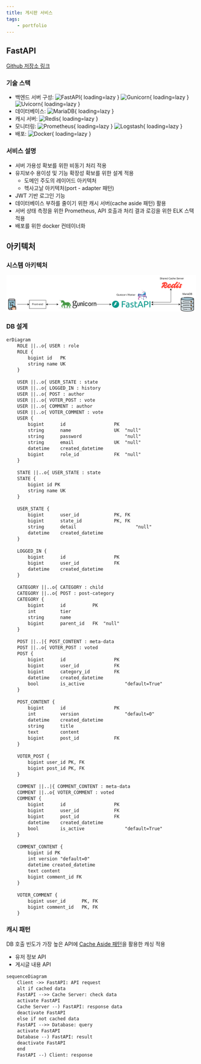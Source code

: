 ```yaml
---
title: 게시판 서비스
tags:
    - portfolio
---
```


## FastAPI

[Github 저장소 링크](https://github.com/djccnt15/fastapi_board)

### 기술 스택

- 백엔드 서버 구성: 
![FastAPI](https://img.shields.io/badge/FastAPI-009688?style=flat-square&logo=fastapi&logoColor=white){ loading=lazy }
![Gunicorn](https://img.shields.io/badge/Gunicorn-499848?style=flat-square&logo=gunicorn&logoColor=white){ loading=lazy }
![Uvicorn](https://img.shields.io/badge/uvicorn-4051b5?style=flat-square){ loading=lazy }
- 데이터베이스: 
![MariaDB](https://img.shields.io/badge/MariaDB-003545?style=flat-square&logo=mariadb&logoColor=white){ loading=lazy }
- 캐시 서버: 
![Redis](https://img.shields.io/badge/Redis-DC382D?style=flat-square&logo=redis&logoColor=white){ loading=lazy }
- 모니터링: 
![Prometheus](https://img.shields.io/badge/Prometheus-E6522C?style=flat-square&logo=prometheus&logoColor=white){ loading=lazy }
![Logstash](https://img.shields.io/badge/Logstash-005571?style=flat-square&logo=logstash&logoColor=white){ loading=lazy }
- 배포: 
![Docker](https://img.shields.io/badge/Docker-2496ED?style=flat-square&logo=docker&logoColor=white){ loading=lazy }

### 서비스 설명

- 서버 가용성 확보를 위한 비동기 처리 적용
- 유지보수 용이성 및 기능 확장성 확보를 위한 설계 적용
    - 도메인 주도의 레이어드 아키텍처
    - 헥사고날 아키텍처(port - adapter 패턴)
- JWT 기반 로그인 기능
- 데이터베이스 부하를 줄이기 위한 캐시 서버(cache aside 패턴) 활용
- 서버 상태 측정을 위한 Prometheus, API 호출과 처리 결과 로깅을 위한 ELK 스택 적용
- 배포를 위한 docker 컨테이너화

## 아키텍처

### 시스템 아키텍처

![fastapi_board_architecture](./assets/fastapi_board_architecture.png)

### DB 설계

```mermaid
erDiagram
    ROLE ||..o{ USER : role
    ROLE {
        bigint id   PK
        string name UK
    }

    USER ||..o{ USER_STATE : state
    USER ||..o{ LOGGED_IN : history
    USER ||..o{ POST : author
    USER ||..o{ VOTER_POST : vote
    USER ||..o{ COMMENT : author
    USER ||..o{ VOTER_COMMENT : vote
    USER {
        bigint      id                  PK
        string      name                UK  "null"
        string      password                "null"
        string      email               UK  "null"
        datetime    created_datetime
        bigint      role_id             FK  "null"
    }

    STATE ||..o{ USER_STATE : state
    STATE {
        bigint id PK
        string name UK
    }

    USER_STATE {
        bigint      user_id             PK, FK
        bigint      state_id            PK, FK
        string      detail                      "null"
        datetime    created_datetime
    }

    LOGGED_IN {
        bigint      id                  PK
        bigint      user_id             FK
        datetime    created_datetime
    }

    CATEGORY ||..o{ CATEGORY : child
    CATEGORY ||..o{ POST : post-category
    CATEGORY {
        bigint      id          PK
        int         tier
        string      name
        bigint      parent_id   FK  "null"
    }

    POST ||..|{ POST_CONTENT : meta-data
    POST ||..o{ VOTER_POST : voted
    POST {
        bigint      id                  PK
        bigint      user_id             FK
        bigint      category_id         FK
        datetime    created_datetime
        bool        is_active               "default=True"
    }

    POST_CONTENT {
        bigint      id                  PK
        int         version                 "default=0"
        datetime    created_datetime
        string      title
        text        content
        bigint      post_id             FK
    }

    VOTER_POST {
        bigint user_id PK, FK
        bigint post_id PK, FK
    }

    COMMENT ||..|{ COMMENT_CONTENT : meta-data
    COMMENT ||..o{ VOTER_COMMENT : voted
    COMMENT {
        bigint      id                  PK
        bigint      user_id             FK
        bigint      post_id             FK
        datetime    created_datetime
        bool        is_active               "default=True"
    }

    COMMENT_CONTENT {
        bigint id PK
        int version "default=0"
        datetime created_datetime
        text content
        bigint comment_id FK
    }

    VOTER_COMMENT {
        bigint user_id      PK, FK
        bigint comment_id   PK, FK
    }
```

### 캐시 패턴

DB 호출 빈도가 가장 높은 API에 [Cache Aside 패턴](../blog/posts/2023-12-23-cache_pattern.md/#cache-aside-pattern)을 활용한 캐싱 적용

- 유저 정보 API
- 게시글 내용 API

```mermaid
sequenceDiagram
    Client ->> FastAPI: API request
    alt if cached data
    FastAPI -->> Cache Server: check data
    activate FastAPI
    Cache Server --) FastAPI: response data
    deactivate FastAPI
    else if not cached data
    FastAPI -->> Database: query
    activate FastAPI
    Database --) FastAPI: result
    deactivate FastAPI
    end
    FastAPI --) Client: response
```